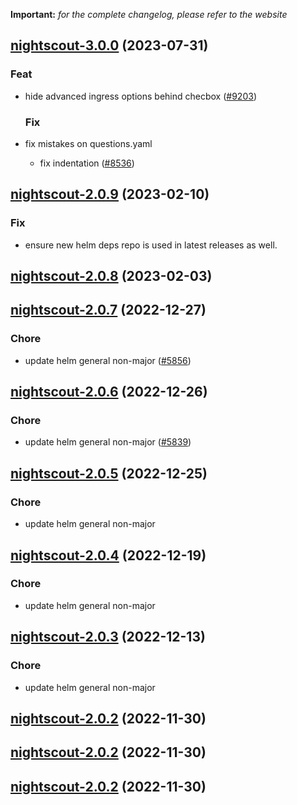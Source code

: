 **Important:**
*for the complete changelog, please refer to the website*












## [nightscout-3.0.0](https://github.com/truecharts/charts/compare/nightscout-2.0.9...nightscout-3.0.0) (2023-07-31)

### Feat

- hide advanced ingress options behind checbox ([#9203](https://github.com/truecharts/charts/issues/9203))
  
  ### Fix

- fix mistakes on questions.yaml
  - fix indentation ([#8536](https://github.com/truecharts/charts/issues/8536))
  
  


## [nightscout-2.0.9](https://github.com/truecharts/charts/compare/nightscout-2.0.8...nightscout-2.0.9) (2023-02-10)

### Fix

- ensure new helm deps repo is used in latest releases as well.
  
  


## [nightscout-2.0.8](https://github.com/truecharts/charts/compare/nightscout-2.0.7...nightscout-2.0.8) (2023-02-03)




## [nightscout-2.0.7](https://github.com/truecharts/charts/compare/nightscout-2.0.6...nightscout-2.0.7) (2022-12-27)

### Chore

- update helm general non-major ([#5856](https://github.com/truecharts/charts/issues/5856))
  
  


## [nightscout-2.0.6](https://github.com/truecharts/charts/compare/nightscout-2.0.5...nightscout-2.0.6) (2022-12-26)

### Chore

- update helm general non-major ([#5839](https://github.com/truecharts/charts/issues/5839))
  
  


## [nightscout-2.0.5](https://github.com/truecharts/charts/compare/nightscout-2.0.4...nightscout-2.0.5) (2022-12-25)

### Chore

- update helm general non-major
  
  


## [nightscout-2.0.4](https://github.com/truecharts/charts/compare/nightscout-2.0.3...nightscout-2.0.4) (2022-12-19)

### Chore

- update helm general non-major
  
  


## [nightscout-2.0.3](https://github.com/truecharts/charts/compare/nightscout-2.0.2...nightscout-2.0.3) (2022-12-13)

### Chore

- update helm general non-major
  
  


## [nightscout-2.0.2](https://github.com/truecharts/charts/compare/nightscout-2.0.1...nightscout-2.0.2) (2022-11-30)




## [nightscout-2.0.2](https://github.com/truecharts/charts/compare/nightscout-2.0.1...nightscout-2.0.2) (2022-11-30)




## [nightscout-2.0.2](https://github.com/truecharts/charts/compare/nightscout-2.0.1...nightscout-2.0.2) (2022-11-30)

